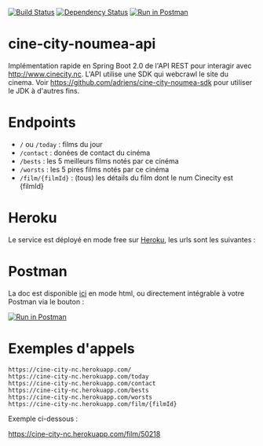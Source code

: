 [![Build Status](https://travis-ci.org/adriens/cine-city-noumea-api.svg?branch=master)](https://travis-ci.org/adriens/cine-city-noumea-api) [![Dependency Status](https://beta.gemnasium.com/badges/github.com/adriens/cine-city-noumea-api.svg)](https://beta.gemnasium.com/projects/github.com/adriens/cine-city-noumea-api)
[![Run in Postman](https://run.pstmn.io/button.svg)](https://app.getpostman.com/run-collection/d9f11ac6cb58a7770144)

# cine-city-noumea-api

Implémentation rapide en Spring Boot 2.0 de l'API REST pour interagir avec http://www.cinecity.nc.
L'API utilise une SDK qui webcrawl le site du cinema. Voir https://github.com/adriens/cine-city-noumea-sdk pour utiliser
le JDK à d'autres fins.


# Endpoints

- `/` ou `/today` : films du jour
- `/contact` : donées de contact du cinéma
- `/bests` : les 5 meilleurs films notés par ce cinéma
- `/worsts` : les 5 pires films notés par ce cinéma
- `/film/{filmId}` : (tous) les détails du film dont le num Cinecity est {filmId}

# Heroku

Le service est déployé en mode free sur [Heroku](), les urls sont les suivantes :

# Postman

La doc est disponible [ici](https://documenter.getpostman.com/view/3489712/cine-city/RVnVELRt) en mode html, ou directement intégrable à votre Postman via le bouton : 

[![Run in Postman](https://run.pstmn.io/button.svg)](https://app.getpostman.com/run-collection/d9f11ac6cb58a7770144)

# Exemples d'appels

```
https://cine-city-nc.herokuapp.com/
https://cine-city-nc.herokuapp.com/today
https://cine-city-nc.herokuapp.com/contact
https://cine-city-nc.herokuapp.com/bests
https://cine-city-nc.herokuapp.com/worsts
https://cine-city-nc.herokuapp.com/film/{filmId}
```

Exemple ci-dessous :

https://cine-city-nc.herokuapp.com/film/50218

